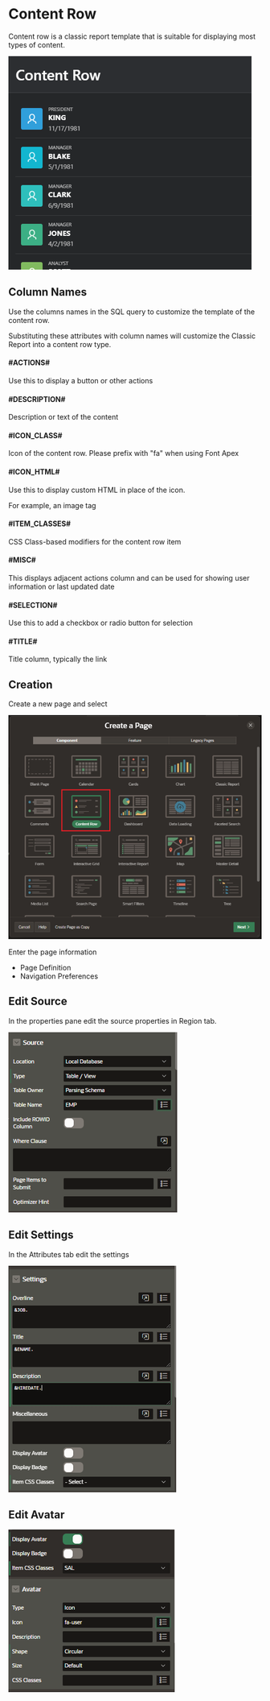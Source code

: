 # Content Row

Content row is a classic report template that is suitable for displaying most types of content.

![Content Row](images/content_row_example.png)

## Column Names

Use the columns names in the SQL query to customize the template of the content row.

Substituting these attributes with column names will customize the Classic Report into a content row type.

#### #ACTIONS#

Use this to display a button or other actions

#### #DESCRIPTION#

Description or text of the content

#### #ICON_CLASS#

Icon of the content row. Please prefix with "fa" when using Font Apex

#### #ICON_HTML#

Use this to display custom HTML in place of the icon.

For example, an image tag

#### #ITEM_CLASSES#

CSS Class-based modifiers for the content row item

#### #MISC#

This displays adjacent actions column and can be used for showing user information or last updated date

#### #SELECTION#

Use this to add a checkbox or radio button for selection

#### #TITLE#

Title column, typically the link

## Creation

Create a new page and select

![Content Row](images/content_raw_create.png)

Enter the page information

- Page Definition
- Navigation Preferences

## Edit Source

In the properties pane edit the source properties in Region tab.

![alt text](images/content_row_source.png)

## Edit Settings

In the Attributes tab edit the settings

![Content Row](images/content_row_settings.png)

## Edit Avatar

![Content Row Avatar](images/content_row_avatar.png)
